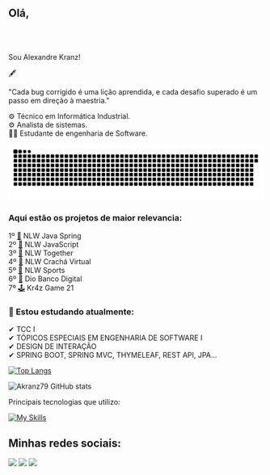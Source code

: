 
## Olá, 
<br />

<br> Sou Alexandre Kranz! 

<p>🖋</p>
 
"Cada bug corrigido é uma lição aprendida, e cada desafio superado é um passo em direção à maestria."
<p></p>

⚙ Técnico em Informática Industrial. <br>
⚙ Analista de sistemas. <br>
👨‍🎓 Estudante de engenharia de Software. <br>

![Snake animation](https://github.com/igoormatias/igoormatias/blob/main/github-contribution-grid-snake.svg)

### Aqui estão os projetos de maior relevancia:

1º [💊](https://github.com/akranz79/nlw-expert-java) NLW Java Spring <br />
2º [💊](https://github.com/akranz79/nlw-html-css-expert) NLW JavaScript <br />
3º [💊](https://github.com/akranz79/nlw-together) NLW Together <br />
4º [💊](https://github.com/akranz79/cracha-nlw) NLW Crachá Virtual <br />
5º [💊](https://github.com/akranz79/nlw-sports) NLW Sports <br />
6º [💊](https://github.com/akranz79/dio-desafio-bancodigital) Dio Banco Digital <br />
7º [🕹](https://github.com/akranz79/vinteUm) Kr4z Game 21 <br />
  
### 🌱 Estou estudando atualmente:<p>
✔ TCC I <br>
✔ TÓPICOS ESPECIAIS EM ENGENHARIA DE SOFTWARE I <br>
✔ DESIGN DE INTERAÇÃO <br>
✔ SPRING BOOT, SPRING MVC, THYMELEAF, REST API, JPA... <br>

<p>

[![Top Langs](https://github-readme-stats.vercel.app/api/top-langs/?username=akranz79&layout=donut&theme=chartreuse-dark)](https://github.com/akranz79/github-readme-stats)
<p>
  
![Akranz79 GitHub stats](https://github-readme-stats.vercel.app/api?username=akranz79&theme=chartreuse-dark&show_icons=true)
<p>

  
Principais tecnologias que utilizo: 
<p>

[![My Skills](https://skillicons.dev/icons?i=java,spring,php,laravel,mysql,postgres,py,html,css,javascript,linux&theme=dark)](https://skillicons.dev)

## Minhas redes sociais:
<div>
  <a href="https://www.linkedin.com/in/akranz" target="_blank"><img src="https://img.shields.io/badge/-LinkedIn-%230077B5?style=for-the-badge&logo=linkedin&logoColor=white" target="_blank"></a> 
  <a href="https://instagram.com/alexandre.kranz" target="_blank"><img src="https://img.shields.io/badge/-Instagram-%23E4405F?style=for-the-badge&logo=instagram&logoColor=white" target="_blank"></a>
  <a href="https://www.youtube.com/@alexandrekranz" target="_blank"><img src="https://img.shields.io/badge/-youtube-FF0000?style=for-the-badge&logo=youtube&logoColor=white" target="_blank"></a>
</div>
